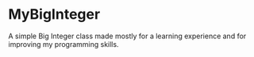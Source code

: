 # MyBigInteger
A simple Big Integer class made mostly for a learning experience and for improving my programming skills.
